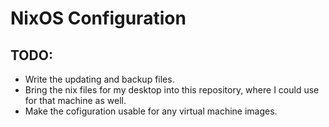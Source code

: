# NixOS Configuration

 ## TODO:
* Write the updating and backup files.
* Bring the nix files for my desktop into this repository, where I could use for that machine as well.
* Make the cofiguration usable for any virtual machine images.
